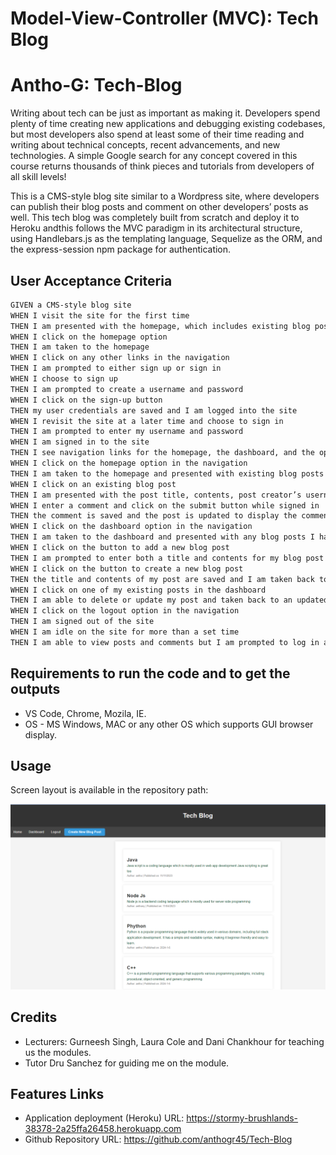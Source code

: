 # Model-View-Controller (MVC): Tech Blog

# Antho-G: Tech-Blog

Writing about tech can be just as important as making it. Developers spend plenty of time creating new applications and debugging existing codebases, but most developers also spend at least some of their time reading and writing about technical concepts, recent advancements, and new technologies. A simple Google search for any concept covered in this course returns thousands of think pieces and tutorials from developers of all skill levels!

This is a CMS-style blog site similar to a Wordpress site, where developers can publish their blog posts and comment on other developers’ posts as well. This tech blog was completely built from scratch and deploy it to Heroku andthis follows the MVC paradigm in its architectural structure, using Handlebars.js as the templating language, Sequelize as the ORM, and the express-session npm package for authentication.


## User Acceptance Criteria

```md
GIVEN a CMS-style blog site
WHEN I visit the site for the first time
THEN I am presented with the homepage, which includes existing blog posts if any have been posted; navigation links for the homepage and the dashboard; and the option to log in
WHEN I click on the homepage option
THEN I am taken to the homepage
WHEN I click on any other links in the navigation
THEN I am prompted to either sign up or sign in
WHEN I choose to sign up
THEN I am prompted to create a username and password
WHEN I click on the sign-up button
THEN my user credentials are saved and I am logged into the site
WHEN I revisit the site at a later time and choose to sign in
THEN I am prompted to enter my username and password
WHEN I am signed in to the site
THEN I see navigation links for the homepage, the dashboard, and the option to log out
WHEN I click on the homepage option in the navigation
THEN I am taken to the homepage and presented with existing blog posts that include the post title and the date created
WHEN I click on an existing blog post
THEN I am presented with the post title, contents, post creator’s username, and date created for that post and have the option to leave a comment
WHEN I enter a comment and click on the submit button while signed in
THEN the comment is saved and the post is updated to display the comment, the comment creator’s username, and the date created
WHEN I click on the dashboard option in the navigation
THEN I am taken to the dashboard and presented with any blog posts I have already created and the option to add a new blog post
WHEN I click on the button to add a new blog post
THEN I am prompted to enter both a title and contents for my blog post
WHEN I click on the button to create a new blog post
THEN the title and contents of my post are saved and I am taken back to an updated dashboard with my new blog post
WHEN I click on one of my existing posts in the dashboard
THEN I am able to delete or update my post and taken back to an updated dashboard
WHEN I click on the logout option in the navigation
THEN I am signed out of the site
WHEN I am idle on the site for more than a set time
THEN I am able to view posts and comments but I am prompted to log in again before I can add, update, or delete posts
```

## Requirements to run the code and to get the outputs

- VS Code, Chrome, Mozila, IE.
- OS - MS Windows, MAC or any other OS which supports GUI browser display.

## Usage

Screen layout is available in the repository path: 


![image info](assets/Screenshot%202024-01-06%20232800.png)

## Credits

- Lecturers: Gurneesh Singh, Laura Cole and Dani Chankhour for teaching us the modules.
- Tutor Dru Sanchez for guiding me on the module.


  
## Features Links

- Application deployment (Heroku) URL: https://stormy-brushlands-38378-2a25ffa26458.herokuapp.com
- Github Repository URL: https://github.com/anthogr45/Tech-Blog
  
